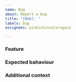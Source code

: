 ```yaml
---
name: Bug
about: Report a bug
title: "[BUG]: "
labels: bug
assignees: pinkishincoloragain

---
```


### **Feature**
<!-- A clear and concise description about the bug -->

### **Expected bahaviour**
<!-- A clear and concise description of expected behaviour -->

### **Additional context**
<!-- Add any other context or screenshots about the feature -->

